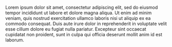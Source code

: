 Lorem ipsum dolor sit amet, consectetur adipiscing elit, sed do eiusmod
 tempor incididunt ut labore et dolore magna aliqua. Ut enim ad minim 
 veniam, quis nostrud exercitation ullamco laboris nisi ut aliquip ex
  ea commodo consequat. Duis aute irure dolor in reprehenderit in 
  voluptate velit esse cillum dolore eu fugiat nulla pariatur. 
  Excepteur sint occaecat cupidatat non proident, sunt in culpa qui 
  officia deserunt mollit anim id est laborum.